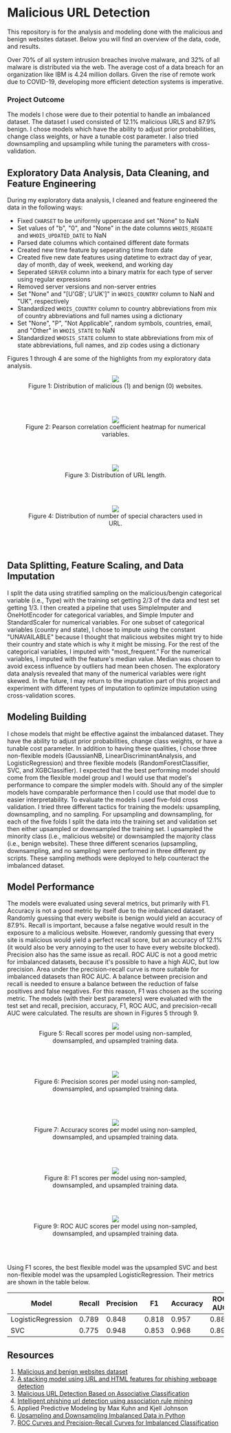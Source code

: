 # Malicious URL Detection

This repository is for the analysis and modeling done with the malicious and benign websites dataset. Below you will find an overview of the data, code, and results.

Over 70% of all system intrusion breaches involve malware, and 32% of all malware is distributed via the web. The average cost of a data breach for an organization like IBM is 4.24 million dollars. Given the rise of remote work due to COVID-19, developing more efficient detection systems is imperative.

### Project Outcome

The models I chose were due to their potential to handle an imbalanced dataset. The dataset I used consisted of 12.1% malicious URLS and 87.9% benign. I chose models which have the ability to adjust prior probabilities, change class weights, or have a tunable cost parameter. I also tried downsampling and upsampling while tuning the parameters with cross-validation.

## Exploratory Data Analysis, Data Cleaning, and Feature Engineering

During my exploratory data analysis, I cleaned and feature engineered the data in the following ways:
* Fixed `CHARSET` to be uniformly uppercase and set "None" to NaN
* Set values of "b", "0", and "None" in the date columns `WHOIS_REGDATE` and `WHOIS_UPDATED_DATE` to NaN
* Parsed date columns which contained different date formats
* Created new time feature by seperating time from date
* Created five new date features using datetime to extract day of year, day of month, day of week, weekend, and working day
* Seperated `SERVER` column into a binary matrix for each type of server using regular expressions
* Removed server versions and non-server entries  
* Set "None" and "\[U'GB'; U'UK']" in `WHOIS_COUNTRY` column to NaN and "UK", respectively
* Standardized `WHOIS_COUNTRY` column to country abbreviations from mix of country abbreviations and full names using a dictionary
* Set "None", "P", "Not Applicable", random symbols, countries, email, and "Other" in `WHOIS_STATE` to NaN 
* Standardized `WHOSIS_STATE` column to state abbreviations from mix of state abbreviations, full names, and zip codes using a dictionary

Figures 1 through 4 are some of the highlights from my exploratory data analysis.

<div align="center">
<figure>
<img src="output/eda_and_cleaning/images/bar_Type.jpg"><br/>
  <figcaption>Figure 1: Distribution of malicious (1) and benign (0) websites.</figcaption>
</figure>
<br/><br/>
</div>

<div align="center">
<figure>
<img src="output/eda_and_cleaning/images/heatmap_pearson_corr.jpg"><br/>
  <figcaption>Figure 2: Pearson correlation coefficient heatmap for numerical variables.</figcaption>
</figure>
<br/><br/>
</div>

<div align="center">
<figure>
<img src="output/eda_and_cleaning/images/hist_URL_LENGTH.jpg"><br/>
  <figcaption>Figure 3: Distribution of URL length.</figcaption>
</figure>
<br/><br/>
</div>

<div align="center">
<figure>
<img src="output/eda_and_cleaning/images/hist_NUMBER_SPECIAL_CHARACTERS.jpg"><br/>
  <figcaption>Figure 4: Distribution of number of special characters used in URL.</figcaption>
</figure>
<br/><br/>
</div>

## Data Splitting, Feature Scaling, and Data Imputation

I split the data using stratified sampling on the malicious/bengin categorical variable (i.e., Type) with the training set getting 2/3 of the data and test set getting 1/3. I then created a pipeline that uses SimpleImputer and OneHotEncoder for categorical variables, and Simple Imputer and StandardScaler for numerical variables. For one subset of categorical variables (country and state), I chose to impute using the constant "UNAVAILABLE" because I thought that malicious websites might try to hide their country and state which is why it might be missing. For the rest of the categorical variables, I imputed with "most_frequent." For the numerical variables, I imputed with the feature's median value. Median was chosen to avoid excess influence by outliers had mean been chosen. The exploratory data analysis revealed that many of the numerical variables were right skewed. In the future, I may return to the imputation part of this project and experiment with different types of imputation to optimize imputation using cross-validation scores.

## Modeling Building

I chose models that might be effective against the imbalanced dataset. They have the ability to adjust prior probabilities, change class weights, or have a tunable cost parameter. In addition to having these qualities, I chose three non-flexible models (GaussianNB, LinearDiscriminantAnalysis, and LogisticRegression) and three flexible models (RandomForestClassifier, SVC, and XGBClassifier). I expected that the best performing model should come from the flexible model group and I would use that model's performance to compare the simpler models with. Should any of the simpler models have comparable performance then I could use that model due to easier interpretability. To evaluate the models I used five-fold cross validation. I tried three different tactics for training the models: upsampling, downsampling, and no sampling. For upsampling and downsampling, for each of the five folds I split the data into the training set and validation set then either upsampled or downsampled the training set. I upsampled the minority class (i.e., malicious website) or downsampled the majority class (i.e., benign website). These three different scenarios (upsampling, downsampling, and no sampling) were performed in three different py scripts. These sampling methods were deployed to help counteract the imbalanced dataset.

## Model Performance

The models were evaluated using several metrics, but primarily with F1. Accuracy is not a good metric by itself due to the imbalanced dataset. Randomly guessing that every website is benign would yield an accuracy of 87.9%. Recall is important, because a false negative would result in the exposure to a malicious website. However, randomly guessing that every site is malicious would yield a perfect recall score, but an accuracy of 12.1% (it would also be very annoying to the user to have every website blocked). Precision also has the same issue as recall. ROC AUC is not a good metric for imbalanced datasets, because it's possible to have a high AUC, but low precision. Area under the precision-recall curve is more suitable for imbalanced datasets than ROC AUC. A balance between precision and recall is needed to ensure a balance between the reduction of false positives and false negatives. For this reason, F1 was chosen as the scoring metric. The models (with their best parameters) were evaluated with the test set and recall, precision, accuracy, F1, ROC AUC, and precision-recall AUC were calculated. The results are shown in Figures 5 through 9.

<div align="center">
<figure>
<img src="output/modeling/model_comparison/catplot_model_Recall.jpg"><br/>
  <figcaption>Figure 5: Recall scores per model using non-sampled, downsampled, and upsampled training data.</figcaption>
</figure>
<br/><br/>
</div>

<div align="center">
<figure>
<img src="output/modeling/model_comparison/catplot_model_Precision.jpg"><br/>
  <figcaption>Figure 6: Precision scores per model using non-sampled, downsampled, and upsampled training data.</figcaption>
</figure>
<br/><br/>
</div>

<div align="center">
<figure>
<img src="output/modeling/model_comparison/catplot_model_Accuracy.jpg"><br/>
  <figcaption>Figure 7: Accuracy scores per model using non-sampled, downsampled, and upsampled training data.</figcaption>
</figure>
<br/><br/>
</div>

<div align="center">
<figure>
<img src="output/modeling/model_comparison/catplot_model_F1.jpg"><br/>
  <figcaption>Figure 8: F1 scores per model using non-sampled, downsampled, and upsampled training data.</figcaption>
</figure>
<br/><br/>
</div>

<div align="center">
<figure>
<img src="output/modeling/model_comparison/catplot_model_ROC AUC.jpg"><br/>
  <figcaption>Figure 9: ROC AUC scores per model using non-sampled, downsampled, and upsampled training data.</figcaption>
</figure>
<br/><br/>
</div>

Using F1 scores, the best flexible model was the upsampled SVC and best non-flexible model was the upsampled LogisticRegression. Their metrics are shown in the table below.

| Model              | Recall      | Precision   | F1          | Accuracy    | ROC AUC     |
|     -----------    | ----------- | ----------- | ----------- | ----------- | ----------- |
| LogisticRegression | 0.789       | 0.848       | 0.818       | 0.957       | 0.882       |
| SVC                | 0.775       | 0.948       | 0.853       | 0.968       | 0.898      |



## Resources

1. [Malicious and benign websites dataset](https://www.kaggle.com/datasets/xwolf12/malicious-and-benign-websites)
2. [A stacking model using URL and HTML features for phishing webpage detection](https://www.sciencedirect.com/science/article/abs/pii/S0167739X1830503X)
3. [Malicious URL Detection Based on Associative Classification](https://www.ncbi.nlm.nih.gov/pmc/articles/PMC7911559/)
4. [Intelligent phishing url detection using association rule mining](https://hcis-journal.springeropen.com/articles/10.1186/s13673-016-0064-3#:~:text=(4)-,Association%20rule%20mining%20to%20detect%20phishing%20URL,when%20a%20user%20accesses%20it.)
5. Applied Predictive Modeling by Max Kuhn and Kjell Johnson
6. [Upsampling and Downsampling Imbalanced Data in Python](https://wellsr.com/python/upsampling-and-downsampling-imbalanced-data-in-python/)
7. [ROC Curves and Precision-Recall Curves for Imbalanced Classification](https://machinelearningmastery.com/roc-curves-and-precision-recall-curves-for-imbalanced-classification/)
